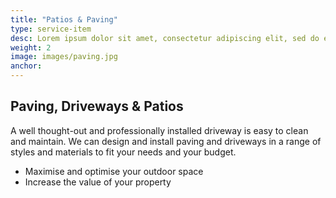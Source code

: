 ```yaml
---
title: "Patios & Paving"
type: service-item
desc: Lorem ipsum dolor sit amet, consectetur adipiscing elit, sed do eiusmod tempor incididunt.
weight: 2
image: images/paving.jpg
anchor: 
---
```

## Paving, Driveways & Patios

A well thought-out and professionally installed driveway is easy to clean and maintain. We can design and install paving and driveways in a range of styles and materials to fit your needs and your budget.

* Maximise and optimise your outdoor space
* Increase the value of your property

